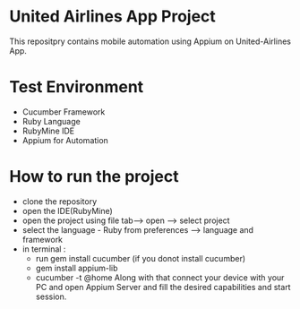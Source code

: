 # United Airlines App Project 

This repositpry contains mobile automation using Appium on United-Airlines App.  

# Test Environment
- Cucumber Framework
- Ruby Language
- RubyMine IDE
- Appium for Automation

# How to run the project
- clone the repository
- open the IDE(RubyMine)
- open the project using file tab--> open --> select project
- select the language - Ruby from preferences --> language and framework
- in terminal :
    - run gem install cucumber (if you donot install cucumber)
    - gem install appium-lib
    - cucumber -t @home
    Along with that  connect your device with your PC and open Appium Server and fill the desired capabilities and start session.
    
    
